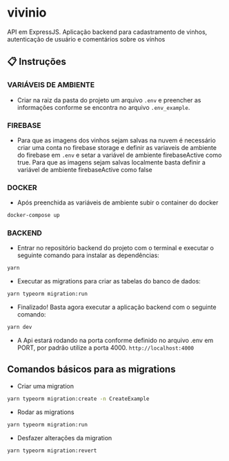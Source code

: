 # vivinio
API em ExpressJS. Aplicação backend para cadastramento de vinhos, autenticação de usuário e comentários sobre os vinhos 

## :clipboard: Instruções

### VARIÁVEIS DE AMBIENTE

- Criar na raiz da pasta do projeto um arquivo `.env`
  e preencher as informações conforme se encontra no arquivo `.env_example`.
  
### FIREBASE

- Para que as imagens dos vinhos sejam salvas na nuvem é necessário criar uma conta no firebase storage e definir as variaveis de ambiente do firebase em `.env` e setar a variável de ambiente firebaseActive como true. Para que as imagens sejam salvas localmente basta definir a variável de ambiente firebaseActive como false

### DOCKER

- Após preenchida as variáveis de ambiente subir o container do docker

```bash
docker-compose up
```

### BACKEND

- Entrar no repositório backend do projeto com o terminal e executar o seguinte comando para instalar as dependências:

```bash
yarn
```

- Executar as migrations para criar as tabelas do banco de dados:

```bash
yarn typeorm migration:run
```

- Finalizado! Basta agora executar a aplicação backend com o seguinte comando:

```bash
yarn dev
```

- A Api estará rodando na porta conforme definido no arquivo .env em PORT, por padrão utilize
  a porta 4000. `http://localhost:4000`

## Comandos básicos para as migrations

- Criar uma migration

```bash
yarn typeorm migration:create -n CreateExample
```

- Rodar as migrations

```bash
yarn typeorm migration:run
```

- Desfazer alterações da migration

```bash
yarn typeorm migration:revert
```
